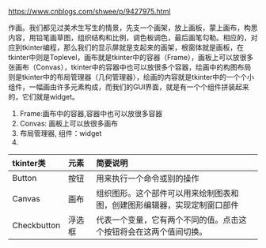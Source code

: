 https://www.cnblogs.com/shwee/p/9427975.html  

作画。我们都见过美术生写生的情景，先支一个画架，放上画板，蒙上画布，构思内容，用铅笔画草图，组织结构和比例，调色板调色，最后画笔勾勒。相应的，对应到tkinter编程，那么我们的显示屏就是支起来的画架，根窗体就是画板，在tkinter中则是Toplevel，画布就是tkinter中的容器（Frame），画板上可以放很多张画布（Convas），tkinter中的容器中也可以放很多个容器，绘画中的构图布局则是tkinter中的布局管理器（几何管理器），绘画的内容就是tkinter中的一个个小组件，一幅画由许多元素构成，而我们的GUI界面，就是有一个个组件拼装起来的，它们就是widget。  

1) Frame:画布中的容器,容器中也可以放很多容器
2) Convas: 画板上可以放很多画布
3) 布局管理器, 组件：widget
4) 

|tkinter类　| 元素　| 简要说明
:-- | :-- | :--- 
Button |  按钮 | 用来执行一个命令或别的操作
Canvas |  画布 | 组织图形。这个部件可以用来绘制图表和图，创建图形编辑器，实现定制窗口部件
Checkbutton | 浮选框 | 代表一个变量，它有两个不同的值。点击这个按钮将会在这两个值间切换。
